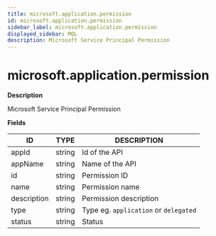 ```yaml
---
title: microsoft.application.permission
id: microsoft.application.permission
sidebar_label: microsoft.application.permission
displayed_sidebar: MQL
description: Microsoft Service Principal Permission
---
```


# microsoft.application.permission

**Description**

Microsoft Service Principal Permission

**Fields**

| ID          | TYPE   | DESCRIPTION                           |
| ----------- | ------ | ------------------------------------- |
| appId       | string | Id of the API                         |
| appName     | string | Name of the API                       |
| id          | string | Permission ID                         |
| name        | string | Permission name                       |
| description | string | Permission description                |
| type        | string | Type eg. `application` or `delegated` |
| status      | string | Status                                |
